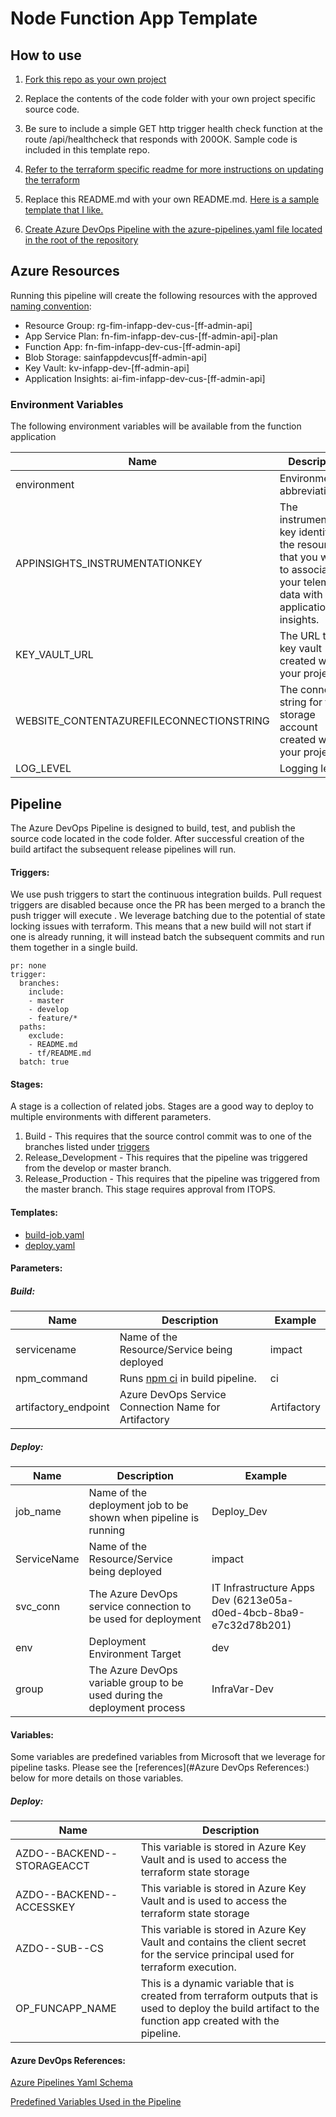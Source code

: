 # Node Function App Template

## How to use

1. [Fork this repo as your own project](https://fairway.atlassian.net/wiki/spaces/DEVOPS/pages/21069887/Fork+an+Existing+Repo)

2. Replace the contents of the code folder with your own project specific source code.

3. Be sure to include a simple GET http trigger health check function at the route /api/healthcheck that responds with 200OK. Sample code is included in this template repo.

4. [Refer to the terraform specific readme for more instructions on updating the terraform](/tf/README.md)

5. Replace this README.md with your own README.md. [Here is a sample template that I like.](https://gist.github.com/akashnimare/7b065c12d9750578de8e705fb4771d2f#file-readme-md)

6. [Create Azure DevOps Pipeline with the azure-pipelines.yaml file located in the root of the repository](https://fairway.atlassian.net/wiki/spaces/DEVOPS/pages/76054581/Build+Pipeline+from+Template)



## Azure Resources

Running this pipeline will create the following resources with the approved [naming convention](https://fairway.atlassian.net/wiki/spaces/sysarch/pages/147685462/Naming+Convention):

- Resource Group: rg-fim-infapp-dev-cus-[ff-admin-api]
- App Service Plan: fn-fim-infapp-dev-cus-[ff-admin-api]-plan
- Function App: fn-fim-infapp-dev-cus-[ff-admin-api]
- Blob Storage: sainfappdevcus[ff-admin-api]
- Key Vault: kv-infapp-dev-[ff-admin-api]
- Application Insights: ai-fim-infapp-dev-cus-[ff-admin-api]

### Environment Variables

The following environment variables will be available from the function application

| Name                                     | Description                                                  | Example                                              |
| ---------------------------------------- | ------------------------------------------------------------ | ---------------------------------------------------- |
| environment                              | Environment abbreviation                                     | dev                                                  |
| APPINSIGHTS_INSTRUMENTATIONKEY           | The instrumentation key identifies the resource that you want to associate your telemetry data with for application insights. |                                                      |
| KEY_VAULT_URL                            | The URL to the key vault created with your project           | https://kv-infapp-dev-[ff-admin-api].vault.azure.net |
| WEBSITE_CONTENTAZUREFILECONNECTIONSTRING | The connection string for the storage account created with your project |                                                      |
| LOG_LEVEL                                | Logging level                                                | DEBUG                                                |

## Pipeline

The Azure DevOps Pipeline is designed to build, test, and publish the source code located in the code folder. After successful creation of the build artifact the subsequent release pipelines will run.

#### Triggers:

We use push triggers to start the continuous integration builds. Pull request triggers are disabled because once the PR has been merged to a branch the push trigger will execute .  We leverage batching due to the potential of state locking issues with terraform. This means that a new build will not start if one is already running, it will instead batch the subsequent commits and run them together in a single build.

```
pr: none
trigger:
  branches:
    include:
    - master
    - develop
    - feature/*
  paths:
    exclude:
    - README.md
    - tf/README.md
  batch: true
```



#### Stages:

A stage is a collection of related jobs. Stages are a good way to deploy to multiple environments with different parameters.

1. Build - This requires that the source control commit was to one of the branches listed under [triggers](#Triggers:)
2. Release_Development - This requires that the pipeline was triggered from the develop or master branch.
3. Release_Production - This requires that the pipeline was triggered from the master branch. This stage requires approval from ITOPS.

#### Templates:

- [build-job.yaml](/templates/build-job.yaml)
- [deploy.yaml](templates/deploy.yaml)

#### Parameters:

##### Build:

| Name                 | Description                                                  | Example     |
| -------------------- | ------------------------------------------------------------ | ----------- |
| servicename          | Name of the Resource/Service being deployed                  | impact      |
| npm_command          | Runs [npm ci](https://preview-docs.npmjs.com/cli-commands/npm-ci) in build pipeline. | ci          |
| artifactory_endpoint | Azure DevOps Service Connection Name for Artifactory         | Artifactory |

##### Deploy:

| Name        | Description                                                  | Example                                                      |
| ----------- | ------------------------------------------------------------ | ------------------------------------------------------------ |
| job_name    | Name of the deployment job to be shown when pipeline is running | Deploy_Dev                                                   |
| ServiceName | Name of the Resource/Service being deployed                  | impact                                                       |
| svc_conn    | The Azure DevOps service connection to be used for deployment | IT Infrastructure Apps Dev (6213e05a-d0ed-4bcb-8ba9-e7c32d78b201) |
| env         | Deployment Environment Target                                | dev                                                          |
| group       | The Azure DevOps variable group to be used during the deployment process | InfraVar-Dev                                                 |

#### Variables:

Some variables are predefined variables from Microsoft that we leverage for pipeline tasks. Please see the [references](#Azure DevOps References:) below for more details on those variables.

##### Deploy:

| Name                       | Description                                                  |
| -------------------------- | ------------------------------------------------------------ |
| AZDO--BACKEND--STORAGEACCT | This variable is stored in Azure Key Vault and is used to access the terraform state storage |
| AZDO--BACKEND--ACCESSKEY   | This variable is stored in Azure Key Vault and is used to access the terraform state storage |
| AZDO--SUB--CS              | This variable is stored in Azure Key Vault and contains the client secret for the service principal used for terraform execution. |
| OP_FUNCAPP_NAME            | This is a dynamic variable that is created from terraform outputs that is used to deploy the build artifact to the function app created with the pipeline. |



#### Azure DevOps References:

[Azure Pipelines Yaml Schema](https://docs.microsoft.com/en-us/azure/devops/pipelines/yaml-schema?view=azure-devops&tabs=schema%2Cparameter-schema)

[Predefined Variables Used in the Pipeline](https://docs.microsoft.com/en-us/azure/devops/pipelines/build/variables?view=azure-devops&tabs=yaml)

